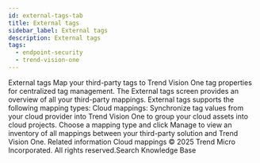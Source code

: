 ```yaml
---
id: external-tags-tab
title: External tags
sidebar_label: External tags
description: External tags
tags:
  - endpoint-security
  - trend-vision-one
---
```


 External tags Map your third-party tags to Trend Vision One tag properties for centralized tag management. The External tags screen provides an overview of all your third-party mappings. External tags supports the following mapping types: Cloud mappings: Synchronize tag values from your cloud provider into Trend Vision One to group your cloud assets into cloud projects. Choose a mapping type and click Manage to view an inventory of all mappings between your third-party solution and Trend Vision One. Related information Cloud mappings © 2025 Trend Micro Incorporated. All rights reserved.Search Knowledge Base